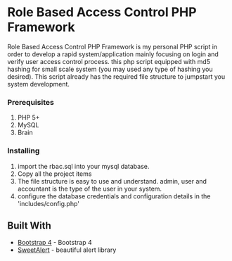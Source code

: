 # Role Based Access Control PHP Framework
Role Based Access Control PHP Framework is my personal PHP script in order to develop a rapid system/application mainly focusing on login and verify user access control process. this php script equipped with md5 hashing for small scale system (you may used any type of hashing you desired). This script already has the required file structure to jumpstart you system development. 

### Prerequisites

1. PHP 5+
2. MySQL
3. Brain

### Installing

1. import the rbac.sql into your mysql database. 
2. Copy all the project items
3. The file structure is easy to use and understand. admin, user and accountant is the type of the user in your system.
4. configure the database credentials and configuration details in the 'includes/config.php'

## Built With

* [Bootstrap 4](https://getbootstrap.com/) - Bootstrap 4
* [SweetAlert](https://github.com/sweetalert2/sweetalert2) - beautiful alert library

